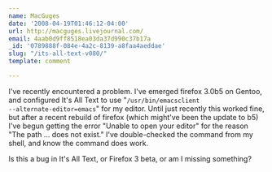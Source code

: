 ```yaml
---
name: MacGuges
date: '2008-04-19T01:46:12-04:00'
url: http://macguges.livejournal.com/
email: 4aab0d9ff8518ea03da37d990c37b17a
_id: '0789888f-084e-4a2c-8139-a8faa4aeddae'
slug: "/its-all-text-v080/"
template: comment

---
```


I've recently encountered a problem.  I've emerged firefox 3.0b5 on Gentoo, and configured It's All Text to use "<code>/usr/bin/emacsclient --alternate-editor=emacs</code>" for my editor.  Until just recently this worked fine, but after a recent rebuild of firefox (which might've been the update to b5) I've begun getting the error "Unable to open your editor" for the reason "The path ... does not exist."  I've double-checked the command from my shell, and know the command does work.

Is this a bug in It's All Text, or Firefox 3 beta, or am I missing something?
